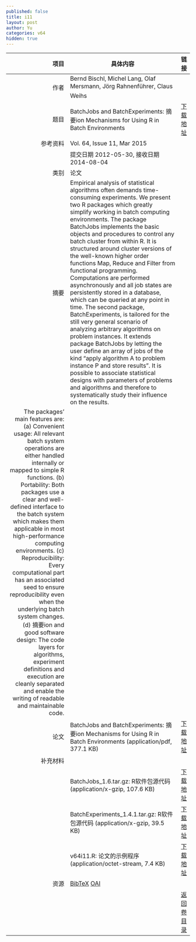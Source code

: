 ```yaml
---
published: false
title: i11
layout: post
author: Yu
categories: v64
hidden: true
---
```


| 项目 | 具体内容 | 链接 |
|---:|---|---|
| 作者 | Bernd Bischl, Michel Lang, Olaf Mersmann, Jörg Rahnenführer, Claus Weihs| |
| 题目 |BatchJobs and BatchExperiments: 摘要ion Mechanisms for Using R in Batch Environments | [下载地址](http://www.jstatsoft.org/v64/i11/paper) |
| 参考资料 |Vol. 64, Issue 11, Mar 2015 | |
| | 提交日期 2012-05-30, 接收日期 2014-08-04| | 
| 类别 | 论文| |
| 摘要 | Empirical analysis of statistical algorithms often demands time-consuming experiments. We present two R packages which greatly simplify working in batch computing environments. The package BatchJobs implements the basic objects and procedures to control any batch cluster from within R. It is structured around cluster versions of the well-known higher order functions Map, Reduce and Filter from functional programming. Computations are performed asynchronously and all job states are persistently stored in a database, which can be queried at any point in time. The second package, BatchExperiments, is tailored for the still very general scenario of analyzing arbitrary algorithms on problem instances. It extends package BatchJobs by letting the user define an array of jobs of the kind “apply algorithm A to problem instance P and store results”. It is possible to associate statistical designs with parameters of problems and algorithms and therefore to systematically study their influence on the results.| |
 The packages’ main features are: (a) Convenient usage: All relevant batch system operations are either handled internally or mapped to simple R functions. (b) Portability: Both packages use a clear and well-defined interface to the batch system which makes them applicable in most high-performance computing environments. (c) Reproducibility: Every computational part has an associated seed to ensure reproducibility even when the underlying batch system changes. (d) 摘要ion and good software design: The code layers for algorithms, experiment definitions and execution are cleanly separated and enable the writing of readable and maintainable code.| |
| 论文 | BatchJobs and BatchExperiments: 摘要ion Mechanisms for Using R in Batch Environments  (application/pdf, 377.1 KB)| [下载地址](http://www.jstatsoft.org/v64/i11/paper) |
| 补充材料 | | |
| |BatchJobs_1.6.tar.gz:          R软件包源代码  (application/x-gzip, 107.6 KB)|  [下载地址](http://www.jstatsoft.org/v64/i11/supp/1) |
| |BatchExperiments_1.4.1.tar.gz: R软件包源代码  (application/x-gzip, 39.5 KB)|  [下载地址](http://www.jstatsoft.org/v64/i11/supp/2) |
| |v64i11.R:                      论文的示例程序  (application/octet-stream, 7.4 KB)|  [下载地址](http://www.jstatsoft.org/v64/i11/supp/3) |
| 资源 | [BibTeX](http://www.jstatsoft.org/v64/i11/bibtex) [OAI](http://www.jstatsoft.org/oai?verb=GetRecord&identifier=oai.jstatsoft/v64/i11&prefix=oai_dc)| |
| |  | [返回卷目录]({{site.baseurl}}/volume/v64.html) |
